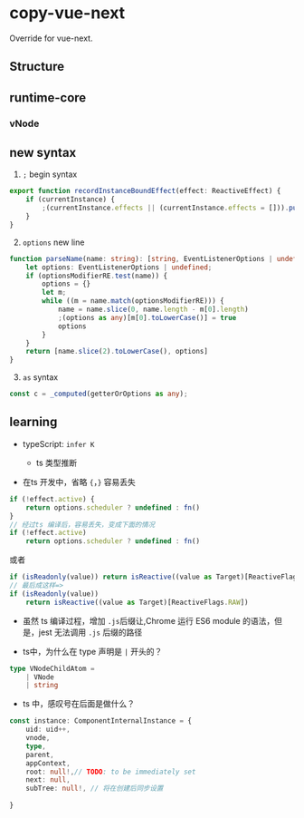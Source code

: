 # copy-vue-next

Override for vue-next.

## Structure

## runtime-core

### vNode

## new syntax

1. `;` begin syntax

```ts
export function recordInstanceBoundEffect(effect: ReactiveEffect) {
    if (currentInstance) {
        ;(currentInstance.effects || (currentInstance.effects = [])).push(effect)
    }
}
```

2. `options` new line

```ts
function parseName(name: string): [string, EventListenerOptions | undefined] {
    let options: EventListenerOptions | undefined;
    if (optionsModifierRE.test(name)) {
        options = {}
        let m;
        while ((m = name.match(optionsModifierRE))) {
            name = name.slice(0, name.length - m[0].length)
            ;(options as any)[m[0].toLowerCase()] = true
            options
        }
    }
    return [name.slice(2).toLowerCase(), options]
}
```

3. `as` syntax

```ts
const c = _computed(getterOrOptions as any); 
```

## learning

- typeScript: `infer K`
	- ts 类型推断

- 在ts 开发中，省略 `{`，`}` 容易丢失

```js
if (!effect.active) {
	return options.scheduler ? undefined : fn()
}
// 经过ts 编译后，容易丢失，变成下面的情况
if (!effect.active)
	return options.scheduler ? undefined : fn()

```

或者

```ts
if (isReadonly(value)) return isReactive((value as Target)[ReactiveFlags.RAW])
// 最后成这样=>
if (isReadonly(value))
    return isReactive((value as Target)[ReactiveFlags.RAW])
```

- 虽然 ts 编译过程，增加 `.js`后缀让,Chrome 运行 ES6 module 的语法，但是，jest 无法调用 `.js` 后缀的路径

- ts中，为什么在 type 声明是 `|` 开头的？

```ts
type VNodeChildAtom =
    | VNode
    | string
```

- ts 中，感叹号在后面是做什么？

```ts
const instance: ComponentInternalInstance = {
    uid: uid++,
    vnode,
    type,
    parent,
    appContext,
    root: null!,// TODO: to be immediately set
    next: null,
    subTree: null!, // 将在创建后同步设置
        
}
```
